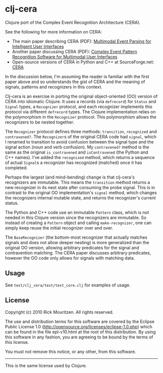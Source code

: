 # clj-cera

Clojure port of the Complex Event Recognition Architecture (CERA).

See the following for more information on CERA:

* The main paper describing CERA (PDF): [Multimodal Event Parsing for Intelligent User Interfaces](http://www.entish.org/published/P2338-fitzgerald.pdf)
* Another paper discussing CERA (PDF): [Complex Event Pattern Recognition Software for Multimodal User Interfaces](http://www.cs.cmu.edu/~aphillips/publications/cera-mics-04.pdf)
* Open-source versions of CERA in Python and C++ at SourceForge.net: [CERA](http://sourceforge.net/projects/cera/)

In the discussion below, I'm assuming the reader is familiar with the first paper above and so understands the gist of CERA and the meaning of signals, patterns and recognizers in this context.

Clj-cera is an exercise in porting the original object-oriented (OO) version of CERA into idiomatic Clojure. It uses a records (via `defrecord`) for `Status` and `Signal` types, a `Recognizer` protocol, and each recognizer implements this protocol via different `defrecord` types. The Clojure implementation relies on the polymorphism in the `Recognizer` protocol. This polymorphism allows the recognizers to be nested together.

The `Recognizer` protocol defines three methods: `transition`, `recognized` and `contravened?`. The `Recognizer`s of the original CERA code had `signal`, which I renamed to transition to avoid confusion between the signal type and the signal action (noun and verb confusion). My `contravened?` method is the same as the original `is_contravened` and `isContravened` (the Python and C++ names). I've added the `recognized` method, which returns a sequence of actual `Signal`s a recognizer has recognized (matched) once it has completed.

Perhaps the largest (and mind-bending) change is that clj-cera's recognizers are immutable. This means the `transition` method returns a new recognizer in its next state after consuming the probe signal. This is in contrast to the original OO implementation's `signal` method, which changes the recognizers internal mutable state, and returns the recognizer's current status.

The Python and C++ code use an immutable `Pattern` class, which is not needed in this Clojure version since the recognizers are immutable. So instead of creating a `Pattern` object and calling `make-recognizer`, one can simply keep reuse the initial recognizer over and over.

The `BaseRecognizer` (the bottom-most recognizer that actually matches signals and does not allow deeper nesting) is more generalized than the original OO version, allowing arbitrary predicates for the signal and contravention matching. The CERA paper discusses arbitrary predicates, however the OO code only allows for signals with matching data.

## Usage

See `test/clj_cera/test/test_core.clj` for examples of usage.

<!--
## Installation
-->

## License

Copyright (c) 2010 Rick Mouritzen. All rights reserved.

The use and distribution terms for this software are covered by the
Eclipse Public License 1.0 (http://opensource.org/licenses/eclipse-1.0.php)
which can be found in the file epl-v10.html at the root of this distribution.
By using this software in any fashion, you are agreeing to be bound by
the terms of this license.

You must not remove this notice, or any other, from this software.

***
This is the same license used by Clojure.
